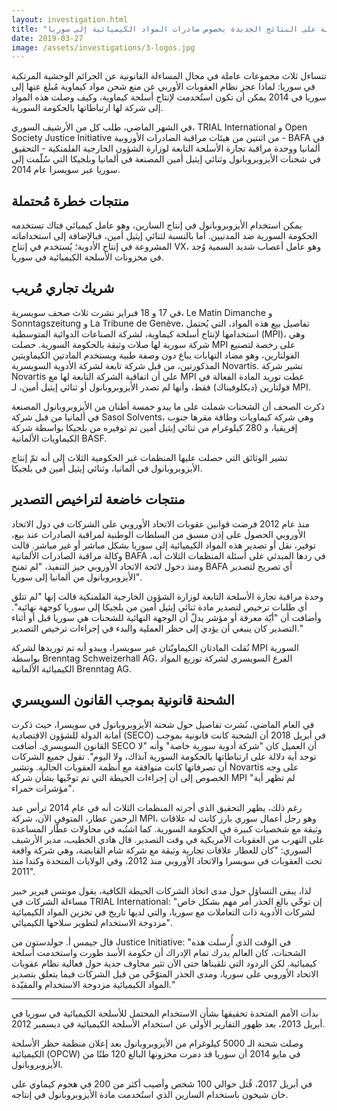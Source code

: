 ```yaml
---
layout: investigation.html
title: "ردود السلطات الألمانية والبلجيكية على النتائج الجديدة بخصوص صادرات المواد الكيميائية إلى سوريا"
date: 2019-03-27
image: /assets/investigations/3-logos.jpg
---
```


تتساءل ثلاث مجموعات عاملة في مجال المساءلة القانونية عن الجرائم الوحشية المرتكبة في سوريا: لماذا عجز نظام العقوبات الأوربي عن منع شحن مواد كيماوية مُبلغ عنها إلى سوريا في 2014 يمكن أن تكون استُخدمت لإنتاج أسلحة كيماوية، وكيف وصلت هذه المواد إلى شركة لها ارتباطاتها بالحكومة السورية.

في الشهر الماضي، طلب كل من الأرشيف السوري، TRIAL International و Open Society Justice Initiative من اثنتين من هيئات مراقبة الصادرات الأوروبية - BAFA في ألمانيا ووحدة مراقبة تجارة الأسلحة التابعة لوزارة الشؤون الخارجية الفلمنكية - التحقيق في شحنات الأيزوبروبانول وثنائي إيثيل أمين المصنعة في ألمانيا وبلجيكا التي سُلّمت إلى سوريا عبر سويسرا عام 2014.


## منتجات خطرة مُحتملة

يمكن استخدام الأيزوبروبانول في إنتاج السارين، وهو عامل كيميائي فتاك تستخدمه الحكومة السورية ضد المدنيين. أما بالنسبة لثنائي إيثيل أمين، فبالإضافة إلى استخداماته المشروعة في إنتاج الأدوية؛ يُستخدم في إنتاج VX، وهو عامل أعصاب شديد السمية وُجد في مخزونات الأسلحة الكيميائية في سوريا.


## شريك تجاري مُريب

في 17 و 18 فبراير نشرت ثلاث صحف سويسرية، Le Matin Dimanche و Sonntagszeitung و La Tribune de Genève،  تفاصيل بيع هذه المواد، التي يُحتمل استخدامها لإنتاج أسلحة كيماوية، لشركة الصناعات الدوائية المتوسطية (MPI)، وهي شركة سورية لها صلات وثيقة بالحكومة السورية. حصلت MPI على رخصة لتصنيع الفولتارين، وهو مضاد التهابات يباع دون وصفة طبية ويستخدم المادتين الكيماويتين المذكورتين، من قبل شركة تابعة لشركة الأدوية السويسرية Novartis. تشير شركة Novartis على أن اتفاقية الشركة التابعة لها مع MPI غطت توريد المادة الفعالة في فولتارين (ديكلوفيناك) فقط، وأنها لم تصدر الأيزوبروبانول أو ثنائي إيثيل أمين، لـ MPI.

ذكرت الصحف أن الشحنات شملت على ما يبدو خمسة أطنان من الأيزوبروبانول المصنعة في ألمانيا من قبل شركة Sasol Solvents، وهي شركة كيماويات وطاقة مقرها جنوب إفريقيا، و 280 كيلوغرام من ثنائي إيثيل أمين تم توفيره من بلجيكا بواسطة شركة الكيماويات الألمانية BASF.

تشير الوثائق التي حصلت عليها المنظمات غير الحكومية الثلاث إلى أنه تمّ إنتاج الأيزوبروبانول في ألمانيا، وثنائي إيثيل أمين في بلجيكا.


## منتجات خاضعة لتراخيص التصدير

منذ عام 2012 فرضت قوانين عقوبات الاتحاد الأوروبي على الشركات في دول الاتحاد الأوروبي الحصول على إذن مسبق من السلطات الوطنية لمراقبة الصادرات عند بيع، توفير، نقل أو تصدير هذه المواد الكيميائية إلى سوريا بشكل مباشر أو غير مباشر. قالت وكالة مراقبة الصادرات الألمانية BAFA في ردها المبدئي على أسئلة المنظمات الثلاث أنه، ومنذ دخول لائحة الاتحاد الأوروبي حيز التنفيذ، "لم تمنح BAFA أي تصريح لتصدير الأيزوبروبانول من ألمانيا إلى سوريا".

 وحدة مراقبة تجارة الأسلحة التابعة لوزارة الشؤون الخارجية الفلمنكية قالت إنها "لم تتلق أي طلبات ترخيص لتصدير مادة ثنائي إيثيل أمين من بلجيكا إلى سوريا كوجهة نهائية". وأضافت أن "أيّة معرفة أو مؤشر يدلّ أن الوجهة النهائية للشحنات هي سوريا قبل أو أثناء التصدير كان ينبغي أن يؤدي إلى حظر العملية والبدء في إجراءات ترخيص التصدير."

نُقلت المادتان الكيماويّتان عبر سويسرا، ويبدو أنه تم توريدها لشركة MPI السورية بواسطة Brenntag Schweizerhall AG، الفرع السويسري لشركة توزيع المواد الكيميائية الألمانية Brenntag AG.

## الشحنة قانونية بموجب القانون السويسري

في العام الماضي، نُشرت تفاصيل حول شحنة الأيزوبروبانول في سويسرا، حيث ذكرت أمانة الدولة للشؤون الاقتصادية (SECO) في أبريل 2018 أن الشحنة كانت قانونية بموجب القانون السويسري. أضافت SECO أن العميل كان "شركة أدوية سورية خاصة" وأنه "لا توجد أية دلالة على ارتباطاتها بالحكومة السورية آنذاك، ولا اليوم". تقول جميع الشركات أن تصرفاتها كانت متوافقة مع أنظمة العقوبات الحالية. وتشير Novartis على وجه الخصوص إلى أن إجراءات الحيطة التي تم توخّيها بشأن  شركة MPI "لم تظهر أية مؤشرات حمراء".

رغم ذلك، يظهر التحقيق الذي أجرته المنظمات الثلاث أنه في عام 2014 ترأس عبد الرحمن عطار، المتوفى الآن، شركة MPI، وهو رجل أعمال سوري بارز كانت له علاقات وثيقة مع شخصيات كبيرة في الحكومة السورية. كما اشتُبه في محاولات عطّار المساعدة على التهرب من العقوبات الأمريكية في وقت التصدير. قال هادي الخطيب، مدير الأرشيف السوري: "كان للعطار علاقات تجارية وثيقة مع شركة شام القابضة، وهي شركة واقعة تحت العقوبات في سويسرا والاتحاد الأوروبي منذ 2012، وفي الولايات المتحدة وكندا منذ 2011".

لذا، يبقى التساؤل حول مدى اتخاذ الشركات الحيطة الكافية، يقول مونتس فيرير خبير مساءلة الشركات في  TRIAL International: "إن توخّي بالغ الحذر أمر مهم بشكل خاص لشركات الأدوية ذات التعاملات مع سوريا، والتي لديها تاريخ في تخزين المواد الكيميائية مزدوجة الاستخدام لتطوير سلاحها الكيميائي".

قال جيمس أ. جولدستون من Justice Initiative: "في الوقت الذي أُرسلت هذه الشحنات، كان العالم يدرك تمام الإدراك أن حكومة الأسد طورت واستخدمت أسلحة كيميائية. لكن الردود التي تلقيناها حتى الآن تثير مخاوف جدية حول فعالية نظام عقوبات الاتحاد الأوروبي على سوريا، ومدى الحذر المتوّخّى من قبل الشركات فيما يتعلق بتصدير المواد الكيميائية مزدوجة الاستخدام والمقيّدة."

---
بدأت الأمم المتحدة تحقيقها بشأن الاستخدام المحتمل للأسلحة الكيميائية في سوريا في أبريل 2013، بعد ظهور التقارير الأولى عن استخدام الأسلحة الكيميائية في ديسمبر 2012.

وصلت شحنة الـ  5000 كيلوغرام من الأيزوبروبانول بعد إعلان منظمة حظر الأسلحة الكيميائية (OPCW) في مايو 2014 أن سوريا قد دمرت مخزونها البالغ 120 طنًا من الأيزوبروبانول.

في أبريل 2017، قُتل حوالي 100 شخص وأصيب أكثر من 200 في هجوم كيماوي على خان شيخون باستخدام السارين الذي استُخدمت مادة الأيزوبروبانول في إنتاجه.

